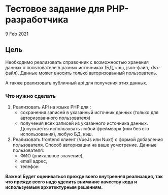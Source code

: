 <h1>Тестовое задание для
PHP-разработчика</h1>

<div>9 Feb 2021</div>

<h2>Цель</h2>
<p>Необходимо реализовать справочник с возможностью хранения данных о
пользователе в разных источниках (БД, кэш, json-файл, xlsx-файл). Данные
может вносить только авторизованный пользователь.</p>
<p>А также реализовать публичный api для получения этих данных.</p>
<h3>Что нужно сделать</h3>
<p>
    <ol>
        <li>Реализовать API на языке PHP для :
            <ul>
                <li>сохранения записей в указанный источник данных (только
                для авторизованного пользователя)</li>
                <li>получения всех записей из указанного источника данных.
                Допускается использовать любой фреймворк (или без его
                использования), любую БД, кэш.</li>
            </ul>
        </li>
        <li>Реализовать frontend клиент (VueJs или Nuxt) с формой добавления
            пользователя. Способ авторизации на ваше усмотрение.
            Данные
            пользователя:
            <ul>
            <li>ФИО (уникальное значение),</li>
            <li>email адрес,</li>
            <li>телефон</li>
            </ul>
        </li>
    </ol>
</p>

<strong>Важно! Будет оцениваться прежде всего внутренняя реализация, так
что прежде всего надо уделить внимание качеству кода и используемым
архитектурным решениям.</strong>
